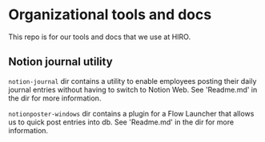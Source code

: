 # Organizational tools and docs

This repo is for our tools and docs that we use at HIRO.

## Notion journal utility
`notion-journal` dir contains a utility to enable employees 
posting their daily journal entries without having to switch to Notion Web.
See 'Readme.md' in the dir for more information.

`notionposter-windows` dir contains a plugin for a Flow Launcher
 that allows us to quick post entries into db. 
 See 'Readme.md' in the dir for more information.
